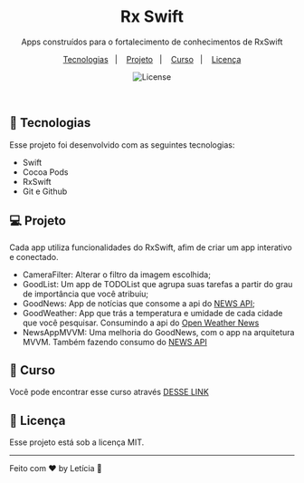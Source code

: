 <h1 align="center"> Rx Swift </h1>

<p align="center">
Apps construídos para o fortalecimento de conhecimentos de RxSwift
</p>

<p align="center">
  <a href="#-tecnologias">Tecnologias</a>&nbsp;&nbsp;&nbsp;|&nbsp;&nbsp;&nbsp;
  <a href="#-projeto">Projeto</a>&nbsp;&nbsp;&nbsp;|&nbsp;&nbsp;&nbsp;
  <a href="#-layout">Curso</a>&nbsp;&nbsp;&nbsp;|&nbsp;&nbsp;&nbsp;
  <a href="#memo-licença">Licença</a>
</p>

<p align="center">
  <img alt="License" src="https://img.shields.io/static/v1?label=license&message=MIT&color=49AA26&labelColor=000000">
</p>

<br>

## 🚀 Tecnologias

Esse projeto foi desenvolvido com as seguintes tecnologias:

- Swift
- Cocoa Pods
- RxSwift
- Git e Github

## 💻 Projeto

Cada app utiliza funcionalidades do RxSwift, afim de criar um app interativo e conectado.

- CameraFilter: Alterar o filtro da imagem escolhida;
- GoodList: Um app de TODOList que agrupa suas tarefas a partir do grau de importância que você atribuiu;
- GoodNews: App de notícias que consome a api do [NEWS API](https://newsapi.org/);
- GoodWeather: App que trás a temperatura e umidade de cada cidade que você pesquisar. Consumindo a api do [Open Weather News](https://openweathermap.org/)
- NewsAppMVVM: Uma melhoria do GoodNews, com o app na arquitetura MVVM. Também fazendo consumo do [NEWS API](https://newsapi.org/)

## 🔖 Curso

Você pode encontrar esse curso através [DESSE LINK](https://www.udemy.com/course/mastering-rxswift-in-ios/)

## :memo: Licença

Esse projeto está sob a licença MIT.

---

Feito com ♥ by Letícia :wave:
